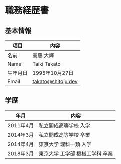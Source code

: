 # 職務経歴書

## 基本情報

| 項目    | 内容                 |
|-------|--------------------|
| 名前    | 高藤 大輝              |
| Name  | Taiki Takato       |
| 生年月日  | 1995年10月27日        |
| Email | takato@shitoju.dev |

## 学歴

| 年月      | 内容                |
|---------|-------------------|
| 2011年4月 | 私立開成高等学校 入学       |
| 2014年3月 | 私立開成高等学校 卒業       |
| 2014年4月 | 東京大学 理科一類 入学      |
| 2018年3月 | 東京大学 工学部 機械工学科 卒業 |
